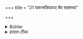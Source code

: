 +++
title = "21 यावत्सन्निपातञ् चैव सहशय्या"

+++

<details><summary>Bühler</summary>

21. And during intercourse only they shall lie together,
</details>

<details><summary>हरदत्त-टीका</summary>

## सूत्रम्
यावत्सन्निपातं चैव सह शय्या ॥ २१ ॥  
## टिप्पनी
यावत्सन्निपातमेव दम्पत्योस्सह शयनम् ॥ २१ ॥
</details>
